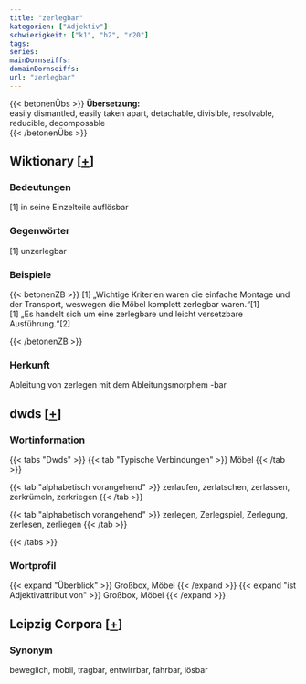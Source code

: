 ```yaml
---
title: "zerlegbar"
kategorien: ["Adjektiv"]
schwierigkeit: ["k1", "h2", "r20"]
tags:
series:
mainDornseiffs:
domainDornseiffs:
url: "zerlegbar"
---
```


{{< betonenÜbs >}}
**Übersetzung:**  
easily dismantled, easily taken apart, detachable, divisible, resolvable, reducible, decomposable  
{{< /betonenÜbs >}}

## Wiktionary [[+](https://de.wiktionary.org/wiki/zerlegbar)]

### Bedeutungen
[1] in seine Einzelteile auflösbar  

### Gegenwörter
[1] unzerlegbar  

### Beispiele
{{< betonenZB >}}
[1] „Wichtige Kriterien waren die einfache Montage und der Transport, weswegen die Möbel komplett zerlegbar waren.“[1]  
[1] „Es handelt sich um eine zerlegbare und leicht versetzbare Ausführung.“[2]  

{{< /betonenZB >}}
### Herkunft
Ableitung von zerlegen mit dem Ableitungsmorphem -bar  



## dwds [[+](https://www.dwds.de/wb/zerlegbar)]

### Wortinformation
{{< tabs "Dwds" >}}
{{< tab "Typische Verbindungen" >}}
Möbel
{{< /tab >}}

{{< tab "alphabetisch vorangehend" >}}
zerlaufen, zerlatschen, zerlassen, zerkrümeln, zerkriegen
{{< /tab >}}

{{< tab "alphabetisch vorangehend" >}}
zerlegen, Zerlegspiel, Zerlegung, zerlesen, zerliegen
{{< /tab >}}

{{< /tabs >}}

### Wortprofil
{{< expand "Überblick" >}} Großbox, Möbel {{< /expand >}}
{{< expand "ist Adjektivattribut von" >}} Großbox, Möbel {{< /expand >}}

## Leipzig Corpora [[+](https://corpora.uni-leipzig.de/en/res?word=zerlegbar&corpusId=deu_newscrawl-public_2018)]


### Synonym
beweglich, mobil, tragbar, entwirrbar, fahrbar, lösbar

